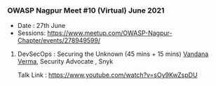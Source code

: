 
### OWASP Nagpur Meet #10 (Virtual) June 2021

* Date : 27th June
* Sessions: https://www.meetup.com/OWASP-Nagpur-Chapter/events/278949599/

1. DevSecOps : Securing the Unknown (45 mins + 15 mins) <a href="https://www.linkedin.com/in/vandana-verma/">Vandana Verma</a>, Security Advocate , Snyk

    Talk Link : https://www.youtube.com/watch?v=sOy9KwZspDU

